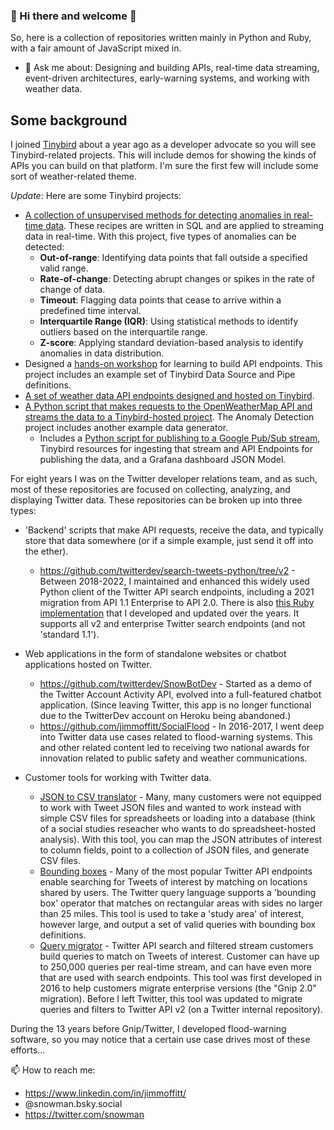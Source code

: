 ### 👋 Hi there and welcome 👋

So, here is a collection of repositories written mainly in Python and Ruby, with a fair amount of JavaScript mixed in. 

- 💬 Ask me about: Designing and building APIs, real-time data streaming, event-driven architectures, early-warning systems, and working with weather data.

## Some background  
I joined [Tinybird](https://www.tinybird.co/) about a year ago as a developer advocate so you will see Tinybird-related projects. This will include demos for showing the kinds of APIs you can build on that platform. I'm sure the first few will include some sort of weather-related theme. 

*Update*: Here are some Tinybird projects:
  * [A collection of unsupervised methods for detecting anomalies in real-time data](https://github.com/tinybirdco/use-case-real-time-anomaly-detection). These recipes are written in SQL and are applied to streaming data in real-time. With this project, five types of anomalies can be detected:
    * **Out-of-range**: Identifying data points that fall outside a specified valid range.
    * **Rate-of-change**: Detecting abrupt changes or spikes in the rate of change of data.
    * **Timeout**: Flagging data points that cease to arrive within a predefined time interval.
    * **Interquartile Range (IQR)**: Using statistical methods to identify outliers based on the interquartile range.
    * **Z-score**: Applying standard deviation-based analysis to identify anomalies in data distribution.
* Designed a [hands-on workshop](https://github.com/tinybirdco/zero-to-tinybird) for learning to build API endpoints. This project includes an example set of Tinybird Data Source and Pipe definitions.
* [A set of weather data API endpoints designed and hosted on Tinybird](https://github.com/jimmoffitt/weather-api). 
* [A Python script that makes requests to the OpenWeatherMap API and streams the data to a Tinybird-hosted project](https://github.com/jimmoffitt/get_and_send_weather_data). The Anomaly Detection project includes another example data generator. 
  * Includes a [Python script for publishing to a Google Pub/Sub stream](https://github.com/tinybirdco/pubsub-website-events-poc), Tinybird resources for ingesting that stream and API Endpoints for publishing the data, and a Grafana dashboard JSON Model. 
  
For eight years I was on the Twitter developer relations team, and as such, most of these repositories are focused on collecting, analyzing, and displaying Twitter data. These repositories can be broken up into three types:

- 'Backend' scripts that make API requests, receive the data, and typically store that data somewhere (or if a simple example, just send it off into the ether). 
  - https://github.com/twitterdev/search-tweets-python/tree/v2 - Between 2018-2022, I maintained and enhanced this widely used Python client of the Twitter API search endpoints, including a 2021 migration from API 1.1 Enterprise to API 2.0. There is also [this Ruby implementation](https://github.com/twitterdev/search-tweets-ruby) that I developed and updated over the years. It supports all v2 and enterprise Twitter search endpoints (and not 'standard 1.1'). 

- Web applications in the form of standalone websites or chatbot applications hosted on Twitter. 
  - https://github.com/twitterdev/SnowBotDev - Started as a demo of the Twitter Account Activity API, evolved into a full-featured chatbot application. (Since leaving Twitter, this app is no longer functional due to the TwitterDev account on Heroku being abandoned.)
  - https://github.com/jimmoffitt/SocialFlood - In 2016-2017, I went deep into Twitter data use cases related to flood-warning systems. This and other related content led to receiving two national awards for innovation related to public safety and weather communications. 

- Customer tools for working with Twitter data. 
  - [JSON to CSV translator](https://github.com/jimmoffitt/json2csv) - Many, many customers were not equipped to work with Tweet JSON files and wanted to work instead with simple CSV files for spreadsheets or loading into a database (think of a social studies reseacher who wants to do spreadsheet-hosted analysis). With this tool, you can map the JSON attributes of interest to column fields, point to a collection of JSON files, and generate CSV files.  
  - [Bounding boxes](https://github.com/jimmoffitt/bounding-boxes) - Many of the most popular Twitter API endpoints enable searching for Tweets of interest by matching on locations shared by users. The Twitter query language supports a 'bounding box' operator that matches on rectangular areas with sides no larger than 25 miles. This tool is used to take a 'study area' of interest, however large, and output a set of valid queries with bounding box definitions.
  - [Query migrator](https://github.com/jimmoffitt/rules-migrator) - Twitter API search and filtered stream customers build queries to match on Tweets of interest. Customer can have up to 250,000 queries per real-time stream, and can have even more that are used with search endpoints. This tool was first developed in 2016 to help customers migrate enterprise versions (the "Gnip 2.0" migration). Before I left Twitter, this tool was updated to migrate queries and filters to Twitter API v2 (on a Twitter internal repository).

During the 13 years before Gnip/Twitter, I developed flood-warning software, so you may notice that a certain use case drives most of these efforts...  

📫 How to reach me: 
* https://www.linkedin.com/in/jimmoffitt/
* @snowman.bsky.social
* https://twitter.com/snowman

<!--
**jimmoffitt/jimmoffitt** is a ✨ _special_ ✨ repository because its `README.md` (this file) appears on your GitHub profile.

Here are some ideas to get you started:


- 🌱 I’m currently learning ...
- 👯 I’m looking to collaborate on ...
- 🤔 I’m looking for help with ...
- 💬 Ask me about ...
- 📫 How to reach me: ...
- 😄 Pronouns: ...
- ⚡ Fun fact: ...
-->
